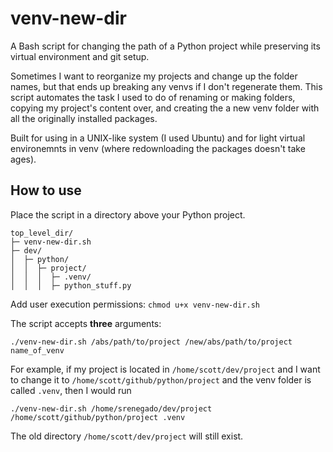 # venv-new-dir
A Bash script for changing the path of a Python project while preserving its virtual environment and git setup. 

Sometimes I want to reorganize my projects and change up the folder names, but that ends up breaking any venvs if I don't regenerate them. This script automates the task I used to do of renaming or making folders, copying my project's content over, and creating the a new venv folder with all the originally installed packages.

Built for using in a UNIX-like system (I used Ubuntu) and for light virtual environemnts in venv (where redownloading the packages doesn't take ages).

## How to use
Place the script in a directory above your Python project.
```
top_level_dir/
├─ venv-new-dir.sh
├─ dev/
│  ├─ python/
│  │  ├─ project/
│  │  │  ├─ .venv/
│  │  │  ├─ python_stuff.py
```
Add user execution permissions: `chmod u+x venv-new-dir.sh`

The script accepts **three** arguments: 
```
./venv-new-dir.sh /abs/path/to/project /new/abs/path/to/project name_of_venv
```

For example, if my project is located in `/home/scott/dev/project` and I want to change it to `/home/scott/github/python/project` and the venv folder is called `.venv`, then I would run
```
./venv-new-dir.sh /home/srenegado/dev/project /home/scott/github/python/project .venv
```

The old directory `/home/scott/dev/project` will still exist.
